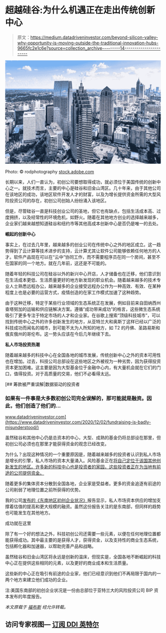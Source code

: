 # 超越硅谷:为什么机遇正在走出传统创新中心

> 原文：<https://medium.datadriveninvestor.com/beyond-silicon-valley-why-opportunity-is-moving-outside-the-traditional-innovation-hubs-9665fc2e1c6e?source=collection_archive---------14----------------------->

![](img/37285a8b227e9cecff5d4d9c3a2e0ce7.png)

Photo: © rodphotography [stock.adobe.com](http://stock.adobe.com/)

长期以来，人们一直认为，初创公司要想取得成功，就必须位于美国传统的创新中心之一。就技术而言，主要的中心是硅谷和旧金山湾区。几十年来，由于其他公司在该地区的成功，该地区软件开发人才的财富，以及为增长提供资金所需的大型风险投资公司的存在，初创公司创始人纷纷涌入该地区。

但是，尽管硅谷一直是科技创业公司的圣地，但它也有缺点，包括生活成本高、过度拥挤，以及经常性的环境危机，如野火。随着在其他地方创业的选择越来越多，企业家们越来越想知道硅谷和纽约市等其他高成本创新中心是否仍是唯一的去处。

**崛起的创新中心**

事实上，在过去几年里，越来越多的创业公司在传统中心之外的地区成立。这一趋势得到了云计算等技术进步的支持，云计算尤其让软件公司能够依赖任何地方的人才。软件产品现在可以在“云中”协同工作，而不需要程序员在同一个房间，甚至不在国家的同一个地方。就在几年前，这还是不可能的。

随着年轻的科技公司在硅谷以外的新兴中心开店，人才储备也在迁移，他们意识到在生活成本更低、生活质量更好的地方新发现的职业机会。随着越来越多的技术专业人士熟悉远程办公，越来越多的企业接受远程办公作为一种高效、有效、在某种程度上也是必要的运营方式，疫情创造的在家工作模式加速了这种趋势。

由于这种迁移，特定于某些行业领域的生态系统正在发展，例如目前来自田纳西州查塔努加的运输和供应链解决方案。遵循“成功带来成功”的格言，这些微生态系统吸引了更多专注于特定市场的人才和企业家。在谷歌上搜索“顶级科技城市”，可以找到传统中心之外的许多创新发生的地方，从亚特兰大和奥斯丁这样已经以广泛的科技成功而闻名的城市，到可能不太为人所知的地方，如 T2 的丹佛、圣路易斯和俄亥俄州的哥伦布。这一势头应该在今后几年继续下去。

**私人市场投资热潮**

随着越来越多的科技中心在全国各地的城市发展，传统创新中心之外的资本可用性也在增加。过去，科技公司总部设在这些地区之外被视为一种劣势，因为获得投资资本更加困难。这主要是因为大型基金位于金融中心内，有大量机会就在它们的门口，值得投资。对于高质量的交易，他们不必看得太远。

[](https://www.datadriveninvestor.com/2020/12/02/fundraising-is-badly-misunderstood/) [## 筹款被严重误解|数据驱动的投资者

### 如果有一件事是大多数初创公司完全误解的，那可能就是融资。因此，他们创造了他们的…

www.datadriveninvestor.com](https://www.datadriveninvestor.com/2020/12/02/fundraising-is-badly-misunderstood/) 

虽然硅谷和其他中心仍是总资本的中心，大型、成熟的基金仍将总部设在那里，但初创公司必须也在那里才能获得资金的观念已经改变。

为什么？出现这种情况的一个重要原因是，随着越来越多的投资者认识到私人市场是增长的引擎，私人市场的资本大量涌入。风险基金正在[将自己定位于该国其他创新发生的地区。许多新的科技中心也是投资者的家园，这些投资者正在为当地有前途的公司提供资金。](https://www.nytimes.com/2020/04/15/business/smallbusiness/venture-capital-move-inland.html)

随着更多的集体资本分散到全国各地，企业家是受益者。更多的资金追逐有前途的公司削弱了地理位置之前所获得的优势。

我的公司[发布的《东南地区初创企业状况》](https://www.bip-capital.com/the-state-of-startups-2020)报告显示，私人市场资本供应的增加支撑着估值的提高和更大规模的融资。虽然这份报告关注的是东南部，但同样的趋势也可能发生在其他地方。

成功就在这里

除了有一个好的想法之外，科技初创公司还需要一些元素，以便在任何地理位置都能获得成功。其中最主要的是获得人才，获得资金，以及支持性的商业生态系统，包括孵化器和加速器，以帮助完善产品和战略。

虽然硅谷和旧金山湾区将永远是创新的温床，但现实是，全国各地不断崛起的科技中心正在提供这些相同的元素，以及更好的商业成本和生活质量。

这些新的中心正在吸引有前途的企业家，他们已经意识到他们不再局限于国内的一两个地方来建立他们成功的企业。

注:美国东南部的初创企业状况是一份由总部位于亚特兰大的风险投资公司 BIP 资本发布的年度报告。

*本文原载于* [*福布斯*](https://www.forbes.com/sites/markflickinger/2020/10/30/beyond-silicon-valley-why-opportunity-is-moving-outside-the-traditional-innovation-hubs) *经允许转载。*

## 访问专家视图— [订阅 DDI 英特尔](https://datadriveninvestor.com/ddi-intel)